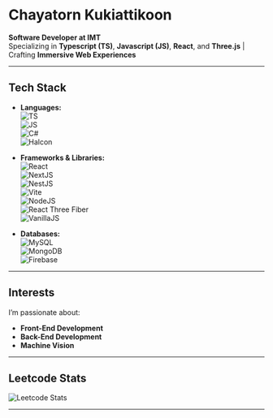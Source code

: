 # **Chayatorn Kukiattikoon**  
**Software Developer at IMT**  
Specializing in **Typescript (TS)**, **Javascript (JS)**, **React**, and **Three.js** | Crafting **Immersive Web Experiences**

---

## **Tech Stack**

- **Languages:**  
  ![TS](https://img.shields.io/badge/Typescript-%23007ACC.svg?style=flat&logo=typescript&logoColor=white)  
  ![JS](https://img.shields.io/badge/Javascript-F7DF1E?style=flat&logo=javascript&logoColor=black)  
  ![C#](https://img.shields.io/badge/C%23-239120?style=flat&logo=c-sharp&logoColor=white)  
  ![Halcon](https://img.shields.io/badge/Halcon-0055A4?style=flat)

- **Frameworks & Libraries:**  
  ![React](https://img.shields.io/badge/React-20232A?style=flat&logo=react&logoColor=61DAFB)  
  ![NextJS](https://img.shields.io/badge/Next.js-000000?style=flat&logo=nextdotjs&logoColor=white)  
  ![NestJS](https://img.shields.io/badge/NestJS-E0234E?style=flat&logo=nestjs&logoColor=white)  
  ![Vite](https://img.shields.io/badge/Vite-646CFF?style=flat&logo=vite&logoColor=white)  
  ![NodeJS](https://img.shields.io/badge/Node.js-339933?style=flat&logo=nodedotjs&logoColor=white)  
  ![React Three Fiber](https://img.shields.io/badge/React%20Three%20Fiber-20232A?style=flat&logo=react&logoColor=61DAFB)  
  ![VanillaJS](https://img.shields.io/badge/VanillaJS-323330?style=flat&logo=javascript&logoColor=F7DF1E)

- **Databases:**  
  ![MySQL](https://img.shields.io/badge/MySQL-4479A1?style=flat&logo=mysql&logoColor=white)  
  ![MongoDB](https://img.shields.io/badge/MongoDB-47A248?style=flat&logo=mongodb&logoColor=white)  
  ![Firebase](https://img.shields.io/badge/Firebase-FFCA28?style=flat&logo=firebase&logoColor=black)

---

## **Interests**
I’m passionate about:  
- **Front-End Development**  
- **Back-End Development**  
- **Machine Vision**

---

## **Leetcode Stats**
![Leetcode Stats](https://leetcard.jacoblin.cool/chayatorn)

---
